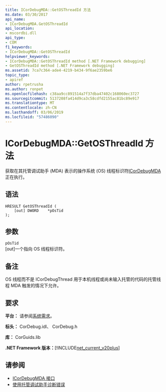 ```yaml
---
title: ICorDebugMDA::GetOSThreadId 方法
ms.date: 03/30/2017
api_name:
- ICorDebugMDA.GetOSThreadId
api_location:
- mscordbi.dll
api_type:
- COM
f1_keywords:
- ICorDebugMDA::GetOSThreadId
helpviewer_keywords:
- ICorDebugMDA::GetOSThreadId method [.NET Framework debugging]
- GetOSThreadId method [.NET Framework debugging]
ms.assetid: 7ca7c364-ade4-4219-b434-9f6ae2359be6
topic_type:
- apiref
author: rpetrusha
ms.author: ronpet
ms.openlocfilehash: c38aa9cc891514a7f37dba47402c168060ec3727
ms.sourcegitcommit: 5137208fa414d9ca3c58cdfd2155ac81bc89e917
ms.translationtype: MT
ms.contentlocale: zh-CN
ms.lasthandoff: 03/06/2019
ms.locfileid: "57486090"
---
```

# <a name="icordebugmdagetosthreadid-method"></a>ICorDebugMDA::GetOSThreadId 方法
获取在其托管调试助手 (MDA) 表示的操作系统 (OS) 线程标识符[ICorDebugMDA](../../../../docs/framework/unmanaged-api/debugging/icordebugmda-interface.md)正在执行。  
  
## <a name="syntax"></a>语法  
  
```  
HRESULT GetOSThreadId (  
    [out] DWORD    *pOsTid  
);  
```  
  
## <a name="parameters"></a>参数  
 `pOsTid`  
 [out]一个指向 OS 线程标识符。  
  
## <a name="remarks"></a>备注  
 OS 线程而不是 ICorDebugThread 用于本机线程或尚未输入托管的代码的托管线程 MDA 触发的情况下允许。  
  
## <a name="requirements"></a>要求  
 **平台：** 请参阅[系统需求](../../../../docs/framework/get-started/system-requirements.md)。  
  
 **标头：** CorDebug.idl、 CorDebug.h  
  
 **库：** CorGuids.lib  
  
 **.NET Framework 版本：**[!INCLUDE[net_current_v20plus](../../../../includes/net-current-v20plus-md.md)]  
  
## <a name="see-also"></a>请参阅
- [ICorDebugMDA 接口](../../../../docs/framework/unmanaged-api/debugging/icordebugmda-interface.md)
- [使用托管调试助手诊断错误](../../../../docs/framework/debug-trace-profile/diagnosing-errors-with-managed-debugging-assistants.md)
